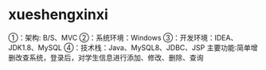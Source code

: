 # xueshengxinxi
①：架构: B/S、MVC ②：系统环境：Windows ③：开发环境：IDEA、JDK1.8、MySQL ④：技术栈：Java、MySQL8、JDBC、JSP  主要功能∶简单增删改查系统，登录后，对学生信息进行添加、修改、删除、查询
